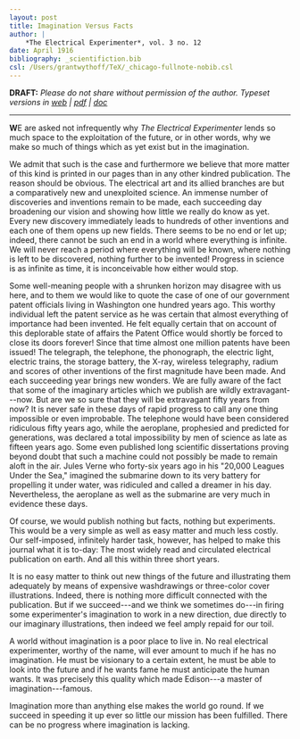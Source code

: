 ```yaml
---
layout: post
title: Imagination Versus Facts
author: | 
    *The Electrical Experimenter*, vol. 3 no. 12
date: April 1916
bibliography: _scientifiction.bib
csl: /Users/grantwythoff/TeX/_chicago-fullnote-nobib.csl
---
```


**DRAFT:** *Please do not share without permission of the author. Typeset versions in  [web](http://gernsback.wythoff.net/191604_imagination_versus_facts.html) \| [pdf](https://github.com/gwijthoff/perversity_of_things/blob/master/typeset_drafts/191604_imagination_versus_facts.pdf?raw=true) \| [doc](https://github.com/gwijthoff/perversity_of_things/blob/master/typeset_drafts/191604_imagination_versus_facts.docx)*

* * * * * * * * 

**W**E are asked not infrequently why *The Electrical Experimenter* lends so much space to the exploitation of the future, or in other words, why we make so much of things which as yet exist but in the imagination.

We admit that such is the case and furthermore we believe that more matter of this kind is printed in our pages than in any other kindred publication.  The reason should be obvious.  The electrical art and its allied branches are but a comparatively new and unexploited science.  An immense number of discoveries and inventions remain to be made, each succeeding day broadening our vision and showing how little we really do know as yet.  Every new discovery immediately leads to hundreds of other inventions and each one of them opens up new fields.  There seems to be no end or let up; indeed, there cannot be such an end in a world where everything is infinite.  We will never reach a period where everything will be known, where nothing is left to be discovered, nothing further to be invented!  Progress in science is as infinite as time, it is inconceivable how either would stop.

Some well-meaning people with a shrunken horizon may disagree with us here, and to them we would like to quote the case of one of our government patent officials living in Washington one hundred years ago.  This worthy individual left the patent service as he was certain that almost everything of importance had been invented.  He felt equally certain that on account of this deplorable state of affairs the Patent Office would shortly be forced to close its doors forever!  Since that time almost one million patents have been issued!  The telegraph, the telephone, the phonograph, the electric light, electric trains, the storage battery, the X-ray, wireless telegraphy, radium and scores of other inventions of the first magnitude have been made.  And each succeeding year brings new wonders.  We are fully aware of the fact that some of the imaginary articles which we publish are wildly extravagant---now.  But are we so sure that they will be extravagant fifty years from now?  It is never safe in these days of rapid progress to call any one thing impossible or even improbable.  The telephone would have been considered ridiculous fifty years ago, while the aeroplane, prophesied and predicted for generations, was declared a total impossibility by men of science as late as fifteen years ago.  Some even published long scientific dissertations proving beyond doubt that such a machine could not possibly be made to remain aloft in the air.  Jules Verne who forty-six years ago in his "20,000 Leagues Under the Sea," imagined the submarine down to its very battery for propelling it under water, was ridiculed and called a dreamer in his day.  Nevertheless, the aeroplane as well as the submarine are very much in evidence these days.

Of course, we would publish nothing but facts, nothing but experiments.  This would be a very simple as well as easy matter and much less costly.  Our self-imposed, infinitely harder task, however, has helped to make this journal what it is to-day:  The most widely read and circulated electrical publication on earth.  And all this within three short years.

It is no easy matter to think out new things of the future and illustrating them adequately by means of expensive washdrawings or three-color cover illustrations.  Indeed, there is nothing more difficult connected with the publication.  But if we succeed---and we think we sometimes do---in firing some experimenter's imagination to work in a new direction, due directly to our imaginary illustrations, then indeed we feel amply repaid for our toil.

A world without imagination is a poor place to live in.  No real electrical experimenter, worthy of the name, will ever amount to much if he has no imagination.  He must be visionary to a certain extent, he must be able to look into the future and if he wants fame he must anticipate the human wants.  It was precisely this quality which made Edison---a master of imagination---famous.

Imagination more than anything else makes the world go round.  If we succeed in speeding it up ever so little our mission has been fulfilled.  There can be no progress where imagination is lacking.
